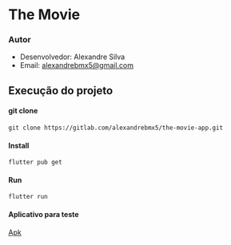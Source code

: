 # The Movie

### Autor

 - Desenvolvedor: Alexandre Silva
 - Email: alexandrebmx5@gmail.com

## Execução do projeto

#### git clone

```
git clone https://gitlab.com/alexandrebmx5/the-movie-app.git
```

#### Install 

```
flutter pub get
```

#### Run

```
flutter run
```

#### Aplicativo para teste
[Apk](app.apk)

